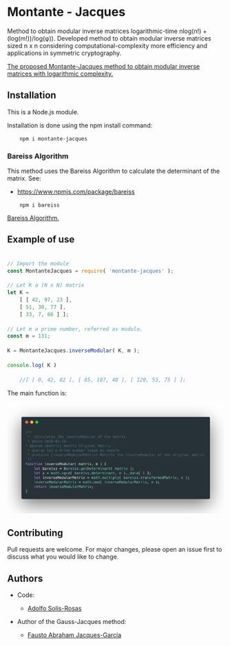 # Montante - Jacques

Method to obtain modular inverse matrices logarithmic-time nlog(n!) + (log(m!))/log(φ)). Developed method to obtain modular inverse matrices sized n x n considering computational-complexity more efficiency and applications in symmetric cryptography.

[The proposed Montante-Jacques method to obtain modular inverse matrices with logarithmic complexity.](https://https://www.researchgate.net/publication/328615698_The_proposed_Montante-Jacques_method_to_obtain_modular_inverse_matrices_with_logarithmic_complexity)

## Installation

This is a Node.js module.

Installation is done using the npm install command:

```
    npm i montante-jacques
```

### Bareiss Algorithm

This method uses the Bareiss Algorithm to calculate the determinant of the matrix. See:

* https://www.npmjs.com/package/bareiss

```
    npm i bareiss
```

[Bareiss Algorithm.](https://www.npmjs.com/package/bareiss)

## Example of use

```javascript

// Import the module
const MontanteJacques = require( 'montante-jacques' );

// Let K a (N x N) matrix
let K =
    [ [ 42, 97, 23 ],
    [ 51, 30, 77 ],
    [ 33, 7, 66 ] ];

// Let m a prime number, referred as modulo.
const m = 131;

K = MontanteJacques.inverseModular( K, m );

console.log( K )

    //[ [ 0, 42, 82 ], [ 85, 107, 48 ], [ 120, 53, 75 ] ];


```

The main function is:

<img src="https://github.com/adolfos94/Montante-Jacques/blob/master/carbon.png?raw=true">


## Contributing
Pull requests are welcome. For major changes, please open an issue first to discuss what you would like to change.

## Authors

- Code:
    * [Adolfo Solis-Rosas](adolfo2794@gmail.com)

- Author of the Gauss-Jacques method:
    * [Fausto Abraham Jacques-García](jacques@uaq.edu.mx)


